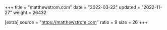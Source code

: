 +++
title = "matthewstrom.com"
date = "2022-03-22"
updated = "2022-11-27"
weight = 26432

[extra]
source = "https://matthewstrom.com"
ratio = 9
size = 26
+++

